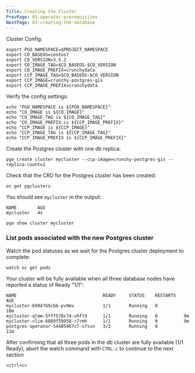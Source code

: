 ```yaml
---
Title: Creating the Cluster
PrevPage: 01-operator-prerequisites
NextPage: 03-creating-the-database
---
```


Cluster Config:

```execute-1
export PGO_NAMESPACE=$PROJECT_NAMESPACE
export CO_BASEOS=centos7
export CO_VERSION=3.5.2
export CO_IMAGE_TAG=$CO_BASEOS-$CO_VERSION
export CO_IMAGE_PREFIX=crunchydata
export CCP_IMAGE_TAG=$CO_BASEOS-$CO_VERSION
export CCP_IMAGE=crunchy-postgres-gis
export CCP_IMAGE_PREFIX=crunchydata
```

Verify the config settings:

```execute-1
echo "PGO_NAMESPACE is ${PGO_NAMESPACE}"
echo "CO_IMAGE is ${CO_IMAGE}"
echo "CO_IMAGE_TAG is ${CO_IMAGE_TAG}"
echo "CO_IMAGE_PREFIX is ${CCP_IMAGE_PREFIX}"
echo "CCP_IMAGE is ${CCP_IMAGE}"
echo "CCP_IMAGE_TAG is ${CCP_IMAGE_TAG}"
echo "CCP_IMAGE_PREFIX is ${CCP_IMAGE_PREFIX}"
```

Create the Postgres cluster with one db replica:

```execute-1
pgo create cluster mycluster --ccp-image=crunchy-postgres-gis --replica-count=2
```

Check that the CRD for the Postgres cluster has been created:

```execute-1
oc get pgclusters
```

You should see `mycluster` in the output:
```
NAME        AGE                                                                                 
mycluster   4s 
```

```execute-1
pgo show cluster mycluster
```

### List pods associated with the new Postgres cluster
Watch the pod statuses as we wait for the Postgres cluster deployment to complete: 

```execute-2
watch oc get pods
```

Your cluster will be fully available when all three database nodes have reported a status of Ready "1/1":

```
NAME                                 READY     STATUS    RESTARTS   AGE                         
mycluster-6994769cbb-pv9mv           1/1       Running   0          10m                         
mycluster-qlmm-5fff578c74-vhfl9      1/1       Running   0          9m                          
mycluster-vlim-6889f59958-r7rmh      1/1       Running   0          9m                          
postgres-operator-54485967c7-s7ssn   3/3       Running   0          11m
```

After confirming that all three pods in the db cluster are fully available (1/1 Ready), abort the watch command with `CTRL-c` to continue to the next section

```execute-2
<ctrl+c>
```
